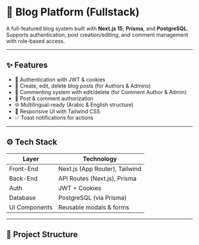 # 📝 Blog Platform (Fullstack)

A full-featured blog system built with **Next.js 15**, **Prisma**, and **PostgreSQL**.  
Supports authentication, post creation/editing, and comment management with role-based access.

---

## ✨ Features

- 🔐 Authentication with JWT & cookies
- 📝 Create, edit, delete blog posts (for Authors & Admins)
- 💬 Commenting system with edit/delete (for Comment Author & Admin)
- 📄 Post & comment authorization
- 🌐 Multilingual-ready (Arabic & English structure)
- 🎨 Responsive UI with Tailwind CSS
- ✅ Toast notifications for actions

---

## ⚙️ Tech Stack

| Layer         | Technology                   |
|---------------|-------------------------------|
| Front-End     | Next.js (App Router), Tailwind |
| Back-End      | API Routes (Next.js), Prisma   |
| Auth          | JWT + Cookies                  |
| Database      | PostgreSQL (via Prisma)        |
| UI Components | Reusable modals & forms        |

---

## 🧠 Project Structure

